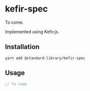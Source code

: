 # kefir-spec

To come.

Implemented using Kefir.js.

## Installation

```shell
yarn add @standard-library/kefir-spec
```

## Usage

```javascript
// To come
```
